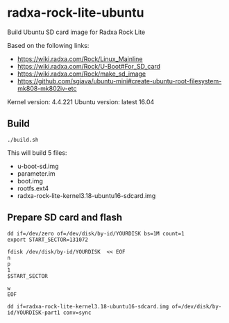 # radxa-rock-lite-ubuntu
Build Ubuntu SD card image for Radxa Rock Lite

Based on the following links:

* https://wiki.radxa.com/Rock/Linux_Mainline
* https://wiki.radxa.com/Rock/U-Boot#For_SD_card
* https://wiki.radxa.com/Rock/make_sd_image
* https://github.com/sgjava/ubuntu-mini#create-ubuntu-root-filesystem-mk808-mk802iv-etc

Kernel version: 4.4.221
Ubuntu version: latest 16.04

## Build

`./build.sh`

This will build 5 files:

* u-boot-sd.img
* parameter.im
* boot.img
* rootfs.ext4
* radxa-rock-lite-kernel3.18-ubuntu16-sdcard.img

## Prepare SD card and flash
```
dd if=/dev/zero of=/dev/disk/by-id/YOURDISK bs=1M count=1
export START_SECTOR=131072

fdisk /dev/disk/by-id/YOURDISK  << EOF
n
p
1
$START_SECTOR

w
EOF

dd if=radxa-rock-lite-kernel3.18-ubuntu16-sdcard.img of=/dev/disk/by-id/YOURDISK-part1 conv=sync
```
